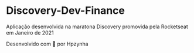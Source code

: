 # Discovery-Dev-Finance
Aplicação desenvolvida na maratona Discovery promovida pela Rocketseat em Janeiro de 2021

<p align="left">Desenvolvido com 💜 por Hpzynha</p>

